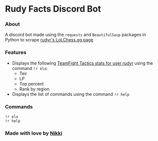 # Rudy Facts Discord Bot
### About
A discord bot made using the `requests` and `BeautifulSoup` packages in Python to scrape [rudyr's LoLChess.gg page](https://lolchess.gg/profile/na/rudyr)
### Features
- Displays the following [TeamFight Tactics stats for user rudyr](https://lolchess.gg/profile/na/rudyr) using the command `!r elo`:
    - Teir
    - LP
    - Top percent
    - Rank by region
- Displays the list of commands using the command `!r help`
### Commands
```
!r elo
!r help
```
### Made with love by [Nikki](https://github.com/desguerra)